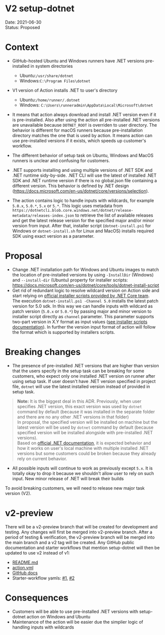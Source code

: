 # V2 setup-dotnet

Date: 2021-06-30  
Status: Proposed

# Context
- GitHub-hosted Ubuntu and Windows runners have .NET versions pre-installed in system directories
  - Ubuntu:`/usr/share/dotnet`
  - Windows:`C:\Program Files\dotnet`
- V1 version of Action installs .NET to user's directory
  - Ubuntu:`/home/runner/.dotnet`
  - Windows: `C:\Users\runneradmin\AppData\Local\Microsoft\dotnet`
- It means that action always download and install .NET version even if it is pre-installed. Also after using the action all pre-installed .NET versions are unavailable because `DOTNET_ROOT` is overriden to user directory.
The behavior is different for macOS runners because pre-installation directory matches the one that is used by action. It means action can use pre-installed versions if it exists, which speeds up customer's workflow.

- The different behavior of setup task on Ubuntu, Windows and MacOS runners is unclear and confusing for customers.

- .NET supports installing and using multiple versions of .NET SDK and .NET runtime sidy-by-side. .NET CLI will use the latest of installed .NET SDK and .NET runtime version if there is no global.json file containing a different version. This behavior is defined by .NET design (https://docs.microsoft.com/en-us/dotnet/core/versions/selection).

- The action contains logic to handle inputs with wildcards, for example `5.0.x`, `5.0.*`, `5.x` or `5.*`. This logic uses metadata from `https://dotnetcli.blob.core.windows.net/dotnet/release-metadata/releases-index.json` to retrieve the list of available releases and get the latest release version for the specified major and/or minor version from input. After that, installer script (`dotnet-install.ps1` for Windows or `dotnet-install.sh` for Linux and MacOS) installs required SDK using exact version as a parameter.

# Proposal
- Change .NET installation path for Windows and Ubuntu images to match the location of pre-installed versions by using `-InstallDir` (Windows) and `--install-dir` (Ubuntu) property for installer scripts:
https://docs.microsoft.com/en-us/dotnet/core/tools/dotnet-install-script
- Get rid of redundant logic to resolve wildcard version on Action side and start relying on [official installer scripts provided by .NET Core team](https://github.com/dotnet/install-scripts).  
The execution `dotnet-install.ps1 -Channel 5.0` installs the latest patch version for 5.0 sdk. In this way we can handle inputs with wildcard as patch version (`5.0.x` or `5.0.*`) by passing major and minor version to installer script directly as `channel` parameter. This parameter supports two-part version in X.Y format as input values ([see installer scripts documentation](https://docs.microsoft.com/en-us/dotnet/core/tools/dotnet-install-script)). In further the version input format of action will follow the format which is supported by installers scripts. 

# Breaking changes
- The presence of pre-installed .NET versions that are higher than version that the users specify in the setup task can be breaking for some customers, who expect only one installed .NET version on runner after using setup task. If user doesn't have .NET version specified in project file, `dotnet` will use the latest installed version instead of provided in setup task.  
> **Note:** It is the biggest deal in this ADR.
Previously, when user specifies .NET version, this exact version was used by `dotnet` command by default (because it was installed in the separate folder and there are no any other .NET versions in that folder)  
In proposal, the specified version will be installed on machine but the latest version will be used by `dotnet` command by default (because specified version will be installed alongside with pre-installed .NET versions).  
Based on [official .NET documentation](https://docs.microsoft.com/en-us/dotnet/core/versions/selection), it is expected behavior and how it works on user's local machine with multiple installed .NET versions but some customers could be broken because they already rely on current behavior.

- All possible inputs will continue to work as previously except `5.x`. It is totally okay to drop it because we shouldn't allow user to rely on such input. New minor release of .NET will break their builds

To avoid breaking customers, we will need to release new major task version (V2).

# v2-preview
There will be a v2-preview branch that will be created for development and testing. Any changes will first be merged into v2-preview branch. After a period of testing & verification, the v2-preview branch will be merged into the main branch and a v2 tag will be created. Any GitHub public documentation and starter workflows that mention setup-dotnet will then be updated to use v2 instead of v1:
- [README.md](https://github.com/actions/setup-dotnet/blob/main/README.md)
- [action.yml](https://github.com/actions/setup-dotnet/blob/main/action.yml)
- [GitHub docs](https://docs.github.com/en/actions/guides/building-and-testing-net#using-a-specific-net-version)
- Starter-workflow yamls: [#1](https://github.com/actions/starter-workflows/blob/main/ci/dotnet.yml#L17), [#2](https://github.com/actions/starter-workflows/blob/main/ci/dotnet-desktop.yml#L72)

# Consequences
- Customers will be able to use pre-installed .NET versions with setup-dotnet action on Windows and Ubuntu
- Maintenance of the action will be easier due the simplier logic of handling inputs with wildcards

